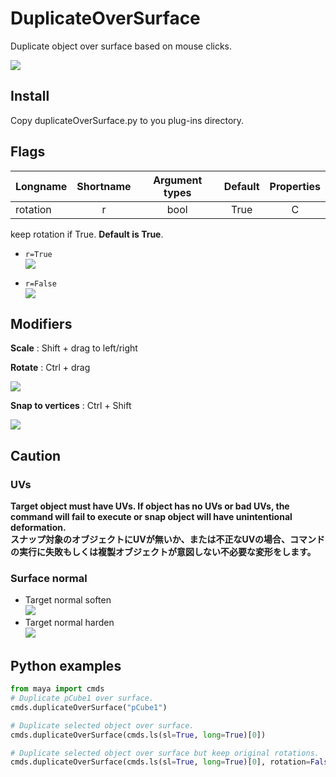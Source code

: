 # DuplicateOverSurface


Duplicate object over surface based on mouse clicks.

![](https://github.com/minoue/miMayaUtils/blob/media/duplicateOverSurface/dos_demo.gif)

## Install
Copy duplicateOverSurface.py to you plug-ins directory.

##  Flags
| Longname     | Shortname | Argument types | Default | Properties |
| :------- | :----: | :---: | :--: | :---: |
| rotation | r |  bool  | True  | C |

keep rotation if True. **Default is True**.

* `r=True`  
![](https://github.com/minoue/miMayaUtils/blob/media/duplicateOverSurface/dos_withRot.gif)

* `r=False`  
![](https://github.com/minoue/miMayaUtils/blob/media/duplicateOverSurface/dos_noRot.gif)

## Modifiers

**Scale** : Shift + drag to left/right

**Rotate** : Ctrl + drag

![](https://github.com/minoue/miMayaUtils/blob/media/duplicateOverSurface/dos_mod.gif)

**Snap to vertices** : Ctrl + Shift

![](https://github.com/minoue/miMayaUtils/blob/media/duplicateOverSurface/dos_snap.gif)

## Caution

### UVs  
**Target object must have UVs. If object has no UVs or bad UVs, the command will fail to execute or snap object will have unintentional deformation.  
スナップ対象のオブジェクトにUVが無いか、または不正なUVの場合、コマンドの実行に失敗もしくは複製オブジェクトが意図しない不必要な変形をします。**

### Surface normal
* Target normal soften  
![](https://github.com/minoue/miMayaUtils/blob/media/duplicateOverSurface/dos_normalSoft.gif)
* Target normal harden  
![](https://github.com/minoue/miMayaUtils/blob/media/duplicateOverSurface/dos_normalHard.gif)

## Python examples

```python
from maya import cmds
# Duplicate pCube1 over surface.
cmds.duplicateOverSurface("pCube1")

# Duplicate selected object over surface.
cmds.duplicateOverSurface(cmds.ls(sl=True, long=True)[0])

# Duplicate selected object over surface but keep original rotations.
cmds.duplicateOverSurface(cmds.ls(sl=True, long=True)[0], rotation=False)
```
